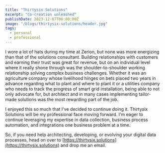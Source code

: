 ```yaml
---
title: "Thirtysix Solutions"
excerpt: "Co-creation unleashed"
publishDate: 2023-12-07T00:00:00Z
image: "/blogs/thirtysix-solutions/header.jpg"
tags: 
  - personal
  - professional
---
```


I wore a lot of hats during my time at Zerion, but none was more energizing than that of the solutions consultant. Building relationships with customers and earning their trust was great for revenue, but on an individual level where it really shone through was the shoulder-to-shoulder working relationship solving complex business challenges. Whether it was an agriculture company whose livelihood hinges on bets placed two years in advance regarding what to plant and where to plant it or a utilities company who needs to track the progress of smart grid installation, being able to not only advocate for, but architect and in many cases implementing tailor-made solutions was the most rewarding part of the job.

I enjoyed this so much that I've decided to continue doing it. Thirtysix Solutions will be my professional face moving forward. I'm eager to continue leveraging my expertise in data collection, business process automation, and integrations one business problem at a time.

So, if you need help architecting, developing, or evolving your digital data processes, head on over to [https://thirtysix.solutions](https://thirtysix.solutions) and drop me an email.
